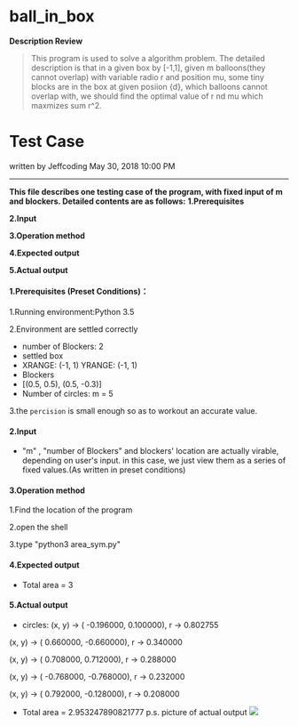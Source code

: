 ﻿# ball_in_box

**Description Review**
> This program is used to solve a algorithm problem.
> The detailed description is that in a given box by [-1,1], given m balloons(they cannot overlap) with variable radio r and position mu, some tiny blocks  are in the box at given posiion {d}, which balloons cannot overlap with, we should find the optimal value of r nd mu which maxmizes sum r^2. 


# Test Case
written by Jeffcoding
May 30, 2018 10:00 PM

_ _ _
**This file describes one testing case of the program, with fixed input of m and blockers.
Detailed contents are as follows:**
**1.Prerequisites**

**2.Input**

**3.Operation method**

**4.Expected output**

**5.Actual output**



#### 1.Prerequisites (Preset Conditions)：

1.Running environment:Python 3.5

2.Environment are settled correctly
- number of Blockers:  2
- settled box
 - XRANGE:  (-1, 1)
YRANGE:  (-1, 1)
- Blockers 
 - [(0.5, 0.5), (0.5, -0.3)] 
- Number of circles: m = 5

3.the ``percision`` is small enough so as to workout an accurate value.


#### 2.Input
- "m" , "number of Blockers" and blockers' location are actually virable, depending on user's input.
 in this case, we just view them as a series of fixed values.(As written in preset conditions)

#### 3.Operation method

1.Find the location of the program

2.open the shell

3.type "python3 area_sym.py"
 
#### 4.Expected output
- Total area = 3

#### 5.Actual output
- circles: 
(x, y) -> ( -0.196000,   0.100000), r ->   0.802755

(x, y) -> (  0.660000,  -0.660000), r ->   0.340000

(x, y) -> (  0.708000,   0.712000), r ->   0.288000

(x, y) -> ( -0.768000,  -0.768000), r ->   0.232000

(x, y) -> (  0.792000,  -0.128000), r ->   0.208000

- Total area = 2.953247890821777
p.s. picture of actual output
![](http://chuantu.biz/t6/322/1527686475x-1376440102.jpg)

